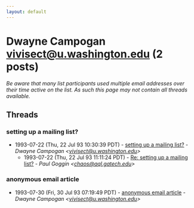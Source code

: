 ```yaml
---
layout: default
---
```


# Dwayne Campogan <vivisect@u.washington.edu> (2 posts)

_Be aware that many list participants used multiple email addresses over their time active on the list. As such this page may not contain all threads available._

## Threads

### setting up a mailing list?
+ 1993-07-22 (Thu, 22 Jul 93 10:30:39 PDT) - [setting up a mailing list?](/archive/1993/07/b01e4d751f13f2cdddd6b34346b6c28910ff1f1e6df3f0f683de827120e7575c) - _Dwayne Campogan \<vivisect@u.washington.edu\>_
  + 1993-07-22 (Thu, 22 Jul 93 11:11:24 PDT) - [Re: setting up a mailing list?](/archive/1993/07/c7195034377caee08c7bd77dbc58ab669a42f94ac2b466588aa9434d894d8d63) - _Paul Goggin \<chaos@aql.gatech.edu\>_

### anonymous email article
+ 1993-07-30 (Fri, 30 Jul 93 07:19:49 PDT) - [anonymous email article](/archive/1993/07/f5f529a82da8661031136b4cc2e136a9d6001887d6b453c06b4ae0c8003d1667) - _Dwayne Campogan \<vivisect@u.washington.edu\>_

